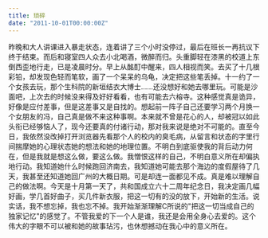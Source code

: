 ```yaml
---
title: 琐碎
date: "2011-10-01T00:00:00Z"
---
```


昨晚和大人讲课进入暴走状态，连着讲了三个小时没停过，最后在班长一再抗议下终于结束。而后和寝室四人众去小北喝酒，微醉而归。头重脚轻在漆黑的校道上东倒西歪地行走，已是凌晨时分。早上从酩酊中醒来，四人相视而笑。去买了十几根彩铅，却发现色轻而笔软，画了一个呆呆的乌龟，决定把这些笔丢掉。十一约了一个女孩去玩，那个生科院的新垣结衣大博士……还没想好和她去哪里玩。可能是沙面吧，上次去的时候没来得及好好看看，也有可能去六榕寺。这种感觉真是诡异，好像是应付差事，但是这差事又是自找的。想起前一阵子自己还要学习两个月换一个女朋友的冯，自己真是做不来这种事啊。本来就不曾是花心的人，却被冠以如此头衔已经够恼人了，现今还要真的付诸行动，那对我来说是绝对不可能的。直至今日，我依然没改掉打开浏览器先看那个人的校内的臭毛病，从留言和状态的字里行间揣摩她的心理状态她的想法和她的地理位置。不明白到底驱使我的背后动力何在，但是我就是想这么做，要这么做。我憎恨这样的自己，不明白意义所在却偏执地行动。我知道她什么时候跑回济南去，我知道她可能去那个海边的度假屋待了几天，我甚至还知道她回广州的大概日期。可是却连一面都见不成。真是难以理解自己的做法啊。今天是十月第一天了，共和国成立六十二周年纪念日，我决定画几幅好画，学几首好曲子，买几件新衣服，把这一切有的没的放下，开始新的生活。说实话，我不想忘掉，我也忘不掉。我开始渐渐理解C所说的"把这一切当成自己的独家记忆"的感觉了。不管我爱的下一个人是谁，我还是会用全身心去爱的。这个伟大的字眼不可以被和她的故事玷污，也休想撼动在我心中的意义所在。
